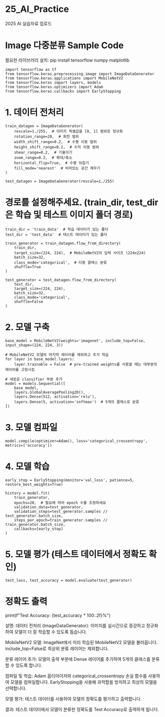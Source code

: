 # 25_AI_Practice
2025 AI 실습자료 업로드

# Image 다중분류 Sample Code
필요한 라이브러리 설치:
pip install tensorflow numpy matplotlib
```
import tensorflow as tf
from tensorflow.keras.preprocessing.image import ImageDataGenerator
from tensorflow.keras.applications import MobileNetV2
from tensorflow.keras import layers, models
from tensorflow.keras.optimizers import Adam
from tensorflow.keras.callbacks import EarlyStopping
```
# 1. 데이터 전처리
```
train_datagen = ImageDataGenerator(
    rescale=1./255,  # 이미지 픽셀값을 [0, 1] 범위로 정규화
    rotation_range=20,  # 회전 범위
    width_shift_range=0.2,  # 수평 이동 범위
    height_shift_range=0.2,  # 수직 이동 범위
    shear_range=0.2,  # 기울이기
    zoom_range=0.2,  # 확대/축소
    horizontal_flip=True,  # 수평 뒤집기
    fill_mode='nearest'  # 비어있는 공간 채우기
)

test_datagen = ImageDataGenerator(rescale=1./255)
```

# 경로를 설정해주세요. (train_dir, test_dir은 학습 및 테스트 이미지 폴더 경로)
```
train_dir = 'train_data'  # 학습 데이터가 있는 폴더
test_dir = 'test_data'  # 테스트 데이터가 있는 폴더

train_generator = train_datagen.flow_from_directory(
    train_dir,
    target_size=(224, 224),  # MobileNetV2의 입력 사이즈 (224x224)
    batch_size=32,
    class_mode='categorical',  # 다중 클래스 분류
    shuffle=True
)

test_generator = test_datagen.flow_from_directory(
    test_dir,
    target_size=(224, 224),
    batch_size=32,
    class_mode='categorical',
    shuffle=False
)
```

# 2. 모델 구축
```
base_model = MobileNetV2(weights='imagenet', include_top=False, input_shape=(224, 224, 3))

# MobileNetV2 모델의 마지막 레이어를 제외하고 추가 학습
for layer in base_model.layers:
    layer.trainable = False  # pre-trained weights를 사용할 때는 대부분의 레이어를 고정시킴

# 새로운 classifier 부분 추가
model = models.Sequential([
    base_model,
    layers.GlobalAveragePooling2D(),
    layers.Dense(512, activation='relu'),
    layers.Dense(5, activation='softmax')  # 5개의 클래스로 분류
])
```

# 3. 모델 컴파일
```
model.compile(optimizer=Adam(), loss='categorical_crossentropy', metrics=['accuracy'])
```

# 4. 모델 학습
```
early_stop = EarlyStopping(monitor='val_loss', patience=5, restore_best_weights=True)

history = model.fit(
    train_generator,
    epochs=20,  # 필요에 따라 epoch 수를 조정하세요
    validation_data=test_generator,
    validation_steps=test_generator.samples // test_generator.batch_size,
    steps_per_epoch=train_generator.samples // train_generator.batch_size,
    callbacks=[early_stop]
)
```

# 5. 모델 평가 (테스트 데이터에서 정확도 확인)
```
test_loss, test_accuracy = model.evaluate(test_generator)
```

# 정확도 출력
print(f"Test Accuracy: {test_accuracy * 100:.2f}%")

설명:
데이터 전처리 (ImageDataGenerator): 이미지를 실시간으로 증강하고 정규화하여 모델이 더 잘 학습할 수 있도록 돕습니다.

MobileNetV2 모델: ImageNet에서 미리 학습된 MobileNetV2 모델을 불러옵니다. include_top=False로 최상위 분류 레이어는 제외합니다.

분류 레이어 추가: 모델의 출력 부분에 Dense 레이어를 추가하여 5개의 클래스를 분류할 수 있도록 합니다.

컴파일 및 학습: Adam 옵티마이저와 categorical_crossentropy 손실 함수를 사용하여 모델을 컴파일합니다. EarlyStopping을 사용해 과적합을 방지하고 최상의 모델을 선택합니다.

모델 평가: 테스트 데이터를 사용하여 모델의 정확도를 평가하고 출력합니다.

결과:
테스트 데이터에서 모델이 분류한 정확도를 Test Accuracy로 출력하게 됩니다.
